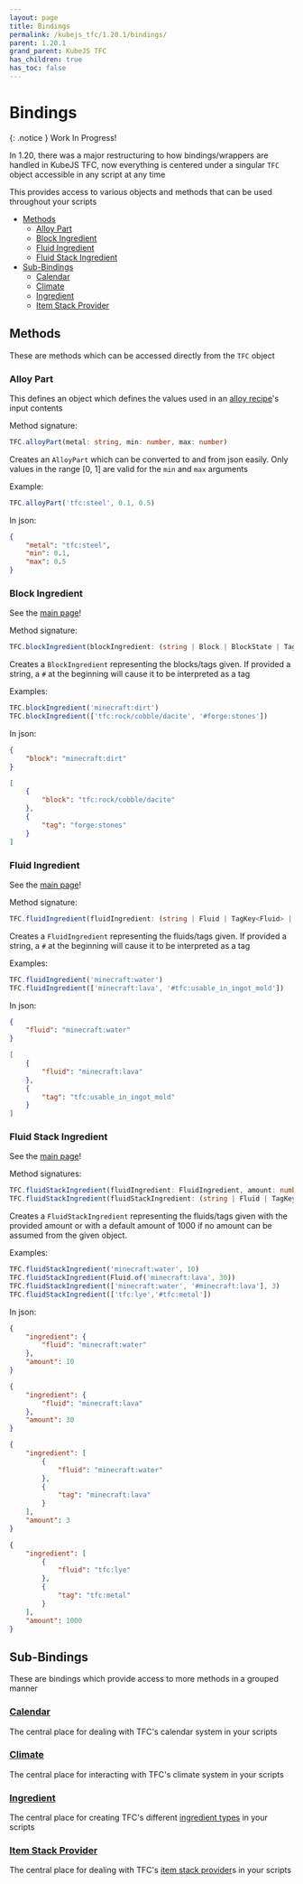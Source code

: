 ```yaml
---
layout: page
title: Bindings
permalink: /kubejs_tfc/1.20.1/bindings/
parent: 1.20.1
grand_parent: KubeJS TFC
has_children: true
has_toc: false
---
```


# Bindings

{: .notice }
Work In Progress!

In 1.20, there was a major restructuring to how bindings/wrappers are handled in KubeJS TFC, now everything is centered under a singular `TFC` object accessible in any script at any time

This provides access to various objects and methods that can be used throughout your scripts

- [Methods](#methods)
    - [Alloy Part](#alloy-part)
    - [Block Ingredient](#block-ingredient)
    - [Fluid Ingredient](#fluid-ingredient)
    - [Fluid Stack Ingredient](#fluid-stack-ingredient)
- [Sub-Bindings](#sub-bindings)
    - [Calendar](#calendar)
    - [Climate](#climate)
    - [Ingredient](#ingredient)
    - [Item Stack Provider](#item-stack-provider)

## Methods

These are methods which can be accessed directly from the `TFC` object 

### Alloy Part

This defines an object which defines the values used in an [alloy recipe](../recipes/#alloy)'s input contents

Method signature:

```ts
TFC.alloyPart(metal: string, min: number, max: number)
```

Creates an `AlloyPart` which can be converted to and from json easily. Only values in the range [0, 1] are valid for the `min` and `max` arguments

Example:

```js
TFC.alloyPart('tfc:steel', 0.1, 0.5)
```

In json:

```json
{
    "metal": "tfc:steel",
    "min": 0.1,
    "max": 0.5
}
```

### Block Ingredient

See the [main page](https://terrafirmacraft.github.io/Documentation/1.20.x/data/common-types/#block-ingredients)!

Method signature:

```ts
TFC.blockIngredient(blockIngredient: (string | Block | BlockState | TagKey<Block> | List<(string | Block | BlockState | tagKey<Block>)> | BlockIngredient))
```

Creates a `BlockIngredient` representing the blocks/tags given. If provided a string, a `#` at the beginning will cause it to be interpreted as a tag

Examples:

```js
TFC.blockIngredient('minecraft:dirt')
TFC.blockIngredient(['tfc:rock/cobble/dacite', '#forge:stones'])
```

In json:

```json
{
    "block": "minecraft:dirt"
}
```

```json
[
    {
        "block": "tfc:rock/cobble/dacite"
    },
    {
        "tag": "forge:stones"
    }
]
```

### Fluid Ingredient

See the [main page](https://terrafirmacraft.github.io/Documentation/1.20.x/data/common-types/#fluid-ingredients)!

Method signature:

```ts
TFC.fluidIngredient(fluidIngredient: (string | Fluid | TagKey<Fluid> | FluidStackJS | List<(string | Fluid | TagKey<Fluid> | FluidStackJS)> | FluidIngredient | FluidStackIngredient))
```

Creates a `FluidIngredient` representing the fluids/tags given. If provided a string, a `#` at the beginning will cause it to be interpreted as a tag

Examples:

```js
TFC.fluidIngredient('minecraft:water')
TFC.fluidIngredient(['minecraft:lava', '#tfc:usable_in_ingot_mold'])
```

In json:

```json
{
    "fluid": "minecraft:water"
}
```

```json
[
    {
        "fluid": "minecraft:lava"
    },
    {
        "tag": "tfc:usable_in_ingot_mold"
    }
]
```

### Fluid Stack Ingredient

See the [main page](https://terrafirmacraft.github.io/Documentation/1.20.x/data/common-types/#fluid-stack-ingredients)!

Method signatures:

```ts
TFC.fluidStackIngredient(fluidIngredient: FluidIngredient, amount: number)
TFC.fluidStackIngredient(fluidStackIngredient: (string | Fluid | TagKey<fluid> | FluidStackJS | List<(string | Fluid | tagKey<Fluid> | FluidStackJS)> | FluidIngredient | FluidStackIngredient))
```

Creates a `FluidStackIngredient` representing the fluids/tags given with the provided amount or with a default amount of 1000 if no amount can be assumed from the given object.

Examples:

```js
TFC.fluidStackIngredient('minecraft:water', 10)
TFC.fluidStackIngredient(Fluid.of('minecraft:lava', 30))
TFC.fluidStackIngredient(['minecraft:water', '#minecraft:lava'], 3)
TFC.fluidStackIngredient(['tfc:lye','#tfc:metal'])
```

In json:

```json
{
    "ingredient": {
        "fluid": "minecraft:water"
    },
    "amount": 10
}
```

```json
{
    "ingredient": {
        "fluid": "minecraft:lava"
    },
    "amount": 30
}
```

```json
{
    "ingredient": [
        {
            "fluid": "minecraft:water"
        },
        {
            "tag": "minecraft:lava"
        }
    ],
    "amount": 3
}
```

```json
{
    "ingredient": [
        {
            "fluid": "tfc:lye"
        },
        {
            "tag": "tfc:metal"
        }
    ],
    "amount": 1000
}
```

## Sub-Bindings

These are bindings which provide access to more methods in a grouped manner

### [Calendar](../bindings/calendar/)

The central place for dealing with TFC's calendar system in your scripts

### [Climate](../bindings/climate/)

The central place for interacting with TFC's climate system in your scripts

### [Ingredient](../bindings/ingredient/)

The central place for creating TFC's different [ingredient types](https://terrafirmacraft.github.io/Documentation/1.20.x/data/ingredients/) in your scripts

### [Item Stack Provider](../bindings/isp/)

The central place for dealing with TFC's [item stack provider](https://terrafirmacraft.github.io/Documentation/1.20.x/data/common-types/#item-stack-providers)s in your scripts